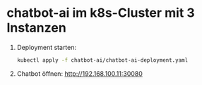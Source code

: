 # chatbot-ai im k8s-Cluster mit 3 Instanzen

1. Deployment starten:
    ```bash
    kubectl apply -f chatbot-ai/chatbot-ai-deployment.yaml
    ```
2. Chatbot öffnen:
    http://192.168.100.11:30080
    